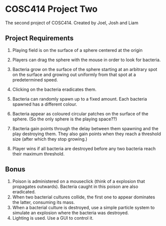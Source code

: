 # COSC414 Project Two
The second project of COSC414. Created by Joel, Josh and Liam


## Project Requirements

1. Playing field is on the surface of a sphere centered at the origin

2. Players can drag the sphere with the mouse in order to look for bacteria. 

3. Bacteria grow on the surface of the sphere starting at an arbitrary spot on the surface and growing out uniformly from that spot at a predetermined speed.

4. Clicking on the bacteria eradicates them. 

5. Bacteria can randomly spawn up to a fixed amount. Each bacteria spawned has a different colour. 

6. Bacteria appear as coloured circular patches on the surface of the sphere. (So the only sphere is the playing space??)

7. Bacteria gain points through the delay between them spawning and the play destroying them. They also gain points when they reach a threshold size (after which they stop growing.)

8. Player wins if all bacteria are destroyed before any two bacteria reach their maximum threshold.


## Bonus

1. Poison is administered on a mouseclick (think of a explosion that propagates outwards). Bacteria caught in this poison are also eradicated. 
2. When two bacterial cultures collide, the first one to appear dominates the latter, consuming its mass.
3. When a bacterial culture is destroyed, use a simple particle system to simulate an explosion where the bacteria was destroyed.
4. Lighting is used. Use a GUI to control it.
